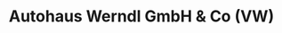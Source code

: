 ---
title: "Autohaus Werndl GmbH & Co (VW)"
url: /muenchen/autohaus-werndl-gmbh-und-co-vw/
shop: Autohaus
---